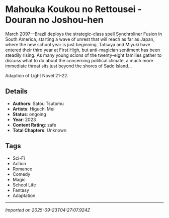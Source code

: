 # Mahouka Koukou no Rettousei - Douran no Joshou-hen

March 2097—Brazil deploys the strategic-class spell Synchroliner Fusion in South America, starting a wave of unrest that will reach as far as Japan, where the new school year is just beginning. Tatsuya and Miyuki have entered their third year at First High, but anti-magician sentiment has been steadily rising. As many young scions of the twenty-eight families gather to discuss what to do about the concerning political climate, a much more immediate threat sits just beyond the shores of Sado Island…

Adaption of Light Novel 21-22.

## Details
- **Authors**: Satou Tsutomu
- **Artists**: Higuchi Mei
- **Status**: ongoing
- **Year**: 2023
- **Content Rating**: safe
- **Total Chapters**: Unknown

## Tags
- Sci-Fi
- Action
- Romance
- Comedy
- Magic
- School Life
- Fantasy
- Adaptation

---
*Imported on 2025-09-23T04:27:07.924Z*
